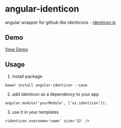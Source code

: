 # angular-identicon
angular wrapper for github like identicons - [identicon.js](https://github.com/stewartlord/identicon.js/tree/master) 
 
## Demo
[View Demo](http://kether667.github.io/angular-identicon/demo/)

## Usage
1. install package

`bower install angular-identicon --save`

2. add identicon as a dependency to your app 

`angular.module('yourModule', ['ui.identicon']);`

3. use it in your templates

`<identicon username='name' size='32' />`


